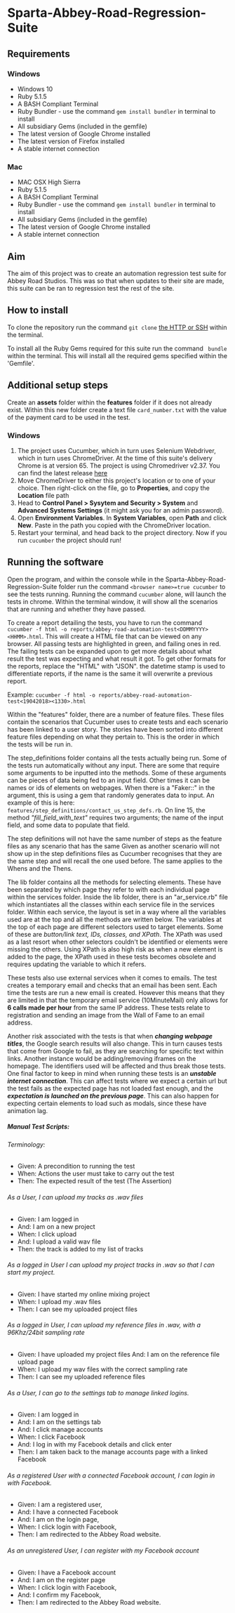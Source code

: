 # Sparta-Abbey-Road-Regression-Suite

## Requirements
### Windows
* Windows 10
* Ruby 5.1.5
* A BASH Compliant Terminal
* Ruby Bundler - use the command `gem install bundler` in terminal to install
* All subsidiary Gems (included in the gemfile)
* The latest version of Google Chrome installed
* The latest version of Firefox installed
* A stable internet connection

### Mac
* MAC OSX High Sierra
* Ruby 5.1.5
* A BASH Compliant Terminal
* Ruby Bundler - use the command `gem install bundler` in terminal to install
* All subsidiary Gems (included in the gemfile)
* The latest version of Google Chrome installed
* A stable internet connection

## Aim
The aim of this project was to create an automation regression test suite for Abbey Road Studios. This was so that when updates to their site are made, this suite can be ran to regression test the rest of the site.

## How to install
To clone the repository run the command `git clone` [the HTTP or SSH](https://github.com/MoRUddin/Sparta-Abbey-Road-Regression-Suite) within the terminal.

To install all the Ruby Gems required for this suite run the command ` bundle` within the terminal. This will install all the required gems specified within the 'Gemfile'.

## Additional setup steps
Create an **assets** folder within the **features** folder if it does not already exist. Within this new folder create a text file `card_number.txt` with the value of the payment card to be used in the test.
### Windows
1. The project uses Cucumber, which in turn uses Selenium Webdriver, which in turn uses ChromeDriver. At the time of this suite's delivery Chrome is at version 65. The project is using Chromedriver v2.37. You can find the latest release [here](https://sites.google.com/a/chromium.org/chromedriver/downloads)
2. Move ChromeDriver to either this project's location or to one of your choice. Then right-click on the file, go to **Properties**, and copy the **Location** file path
3. Head to **Control Panel > Sysytem and Security > System** and **Advanced Systems Settings** (it might ask you for an admin password).
4. Open **Environment Variables**. In **System Variables**, open **Path** and click **New**. Paste in the path you copied with the ChromeDriver location.
5. Restart your terminal, and head back to the project directory. Now if you run `cucumber` the project should run!

## Running the software
Open the program, and within the console while in the Sparta-Abbey-Road-Regression-Suite folder run the command `<browser name>=true cucumber` to see the tests running. Running the command `cucumber` alone, will launch the tests in chrome.
Within the terminal window, it will show all the scenarios that are running and whether they have passed.

To create a report detailing the tests, you have to run the command `cucumber -f html -o reports/abbey-road-automation-test<DDMMYYYY><HHMM>.html`. This will create a HTML file that can be viewed on any browser. All passing tests are highlighted in green, and failing ones in red. The failing tests can be expanded upon to get more details about what result the test was expecting and what result it got. To get other formats for the reports, replace the "HTML" with "JSON". the datetime stamp is used to differentiate reports, if the name is the same it will overwrite a previous report.

Example: `cucumber -f html -o reports/abbey-road-automation-test<19042018><1330>.html`

Within the "features" folder, there are a number of feature files. These files contain the scenarios that Cucumber uses to create tests and each scenario has been linked to a user story. The stories have been sorted into different feature files depending on what they pertain to. This is the order in which the tests will be run in.

The step_definitions folder contains all the tests actually being run. Some of the tests run automatically without any input. There are some that require some arguments to be inputted into the methods. Some of these arguments can be pieces of data being fed to an input field. Other times it can be names or ids of elements on webpages. When there is a "Faker::" in the argument, this is using a gem that randomly generates data to input. An example of this is here: `features/step_definitions/contact_us_step_defs.rb`.
On line 15, the method *"fill_field_with_text"* requires two arguments; the name of the input field, and some data to populate that field.

The step definitions will not have the same number of steps as the feature files as any scenario that has the same Given as another scenario will not show up in the step definitions files as Cucumber recognises that they are the same step and will recall the one used before. The same applies to the Whens and the Thens.

The lib folder contains all the methods for selecting elements. These have been separated by which page they refer to with each individual page within the services folder. Inside the lib folder, there is an "ar_service.rb" file which instantiates all the classes within each service file in the services folder. Within each service, the layout is set in a way where all the variables used are at the top and all the methods are written below. The variables at the top of each page are different selectors used to target elements. Some of these are *button/link text, IDs, classes, and XPath*. The XPath was used as a last resort when other selectors couldn't be identified or elements were missing the others. Using XPath is also high risk as when a new element is added to the page, the XPath used in these tests becomes obsolete and requires updating the variable to which it refers.

These tests also use external services when it comes to emails. The test creates a temporary email and checks that an email has been sent. Each time the tests are run a new email is created. However this means that they are limited in that the temporary email service (10MinuteMail) only allows for **6 calls made per hour** from the same IP address. These tests relate to registration and sending an image from the Wall of Fame to an email address.

Another risk associated with the tests is that when ***changing webpage titles***, the Google search results will also change. This in turn causes tests that come from Google to fail, as they are searching for specific text within links. Another instance would be adding/removing iframes on the homepage. The identifiers used will be affected and thus break those tests. One final factor to keep in mind when running these tests is an ***unstable internet connection***. This can affect tests where we expect a certain url but the test fails as the expected page has not loaded fast enough, and the ***expectation is launched on the previous page***. This can also happen for expecting certain elements to load such as modals, since these have animation lag.

##### Manual Test Scripts:
###### Terminology:
* Given: A precondition to running the test
* When: Actions the user must take to carry out the test
* Then: The expected result of the test (The Assertion)

###### As a User, I can upload my tracks as .wav files
* Given: I am logged in
* And: I am on a new project
* When: I click upload
* And: I upload a valid wav file
* Then: the track is added to my list of tracks

###### As a logged in User I can upload my project tracks in .wav so that I can start my project.
* Given: I have started my online mixing project
* When: I upload my .wav files
* Then: I can see my uploaded project files

###### As a logged in User, I can upload my reference files in .wav, with a 96Khz/24bit sampling rate
* Given: I have uploaded my project files And: I am on the reference file upload page
* When: I upload my wav files with the correct sampling rate
* Then: I can see my uploaded reference files

###### As a User, I can go to the settings tab to manage linked logins.
* Given: I am logged in
* And: I am on the settings tab
* And: I click manage accounts
* When: I click Facebook
* And: I log in with my Facebook details and click enter
* Then: I am taken back to the manage accounts page with a linked Facebook

###### As a registered User with a connected Facebook account, I can login in with Facebook.
* Given: I am a registered user,
* And: I have a connected Facebook
* And: I am on the login page,
* When: I click login with Facebook,
* Then: I am redirected to the Abbey Road website.

###### As an unregistered User, I can register with my Facebook account
* Given: I have a Facebook account
* And: I am on the register page
* When: I click login with Facebook,
* And: I confirm my Facebook,
* Then: I am redirected to the Abbey Road website.

